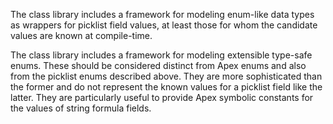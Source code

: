 The class library includes a framework for modeling enum-like data types as wrappers for picklist field values, at least those for whom the candidate values are known at compile-time.

The class library includes a framework for modeling extensible type-safe enums. These should be considered distinct from Apex enums and also from the picklist enums described above. They are more sophisticated than the former and do not represent the known values for a picklist field like the latter. They are particularly useful to provide Apex symbolic constants for the values of string formula fields.
